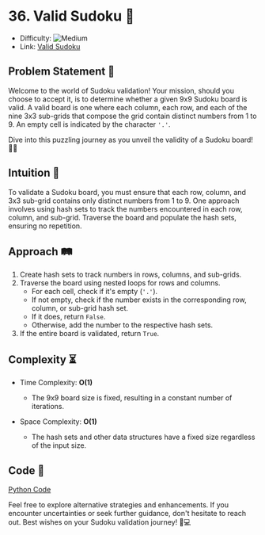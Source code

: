 # 36. Valid Sudoku 🎯

- Difficulty: ![Medium](https://img.shields.io/badge/Medium-ffc926)
- Link: [Valid Sudoku](https://leetcode.com/problems/valid-sudoku/)

## Problem Statement 📜

Welcome to the world of Sudoku validation! Your mission, should you choose to accept it, is to determine whether a given 9x9 Sudoku board is valid. A valid board is one where each column, each row, and each of the nine 3x3 sub-grids that compose the grid contain distinct numbers from 1 to 9. An empty cell is indicated by the character `'.'`.

Dive into this puzzling journey as you unveil the validity of a Sudoku board! 🌟🧩

## Intuition 🤔

To validate a Sudoku board, you must ensure that each row, column, and 3x3 sub-grid contains only distinct numbers from 1 to 9. One approach involves using hash sets to track the numbers encountered in each row, column, and sub-grid. Traverse the board and populate the hash sets, ensuring no repetition.

## Approach 🛤️

1. Create hash sets to track numbers in rows, columns, and sub-grids.
2. Traverse the board using nested loops for rows and columns.
   - For each cell, check if it's empty (`'.'`).
   - If not empty, check if the number exists in the corresponding row, column, or sub-grid hash set.
   - If it does, return `False`.
   - Otherwise, add the number to the respective hash sets.
3. If the entire board is validated, return `True`.

## Complexity ⏳

- Time Complexity: **O(1)**

  - The 9x9 board size is fixed, resulting in a constant number of iterations.

- Space Complexity: **O(1)**
  - The hash sets and other data structures have a fixed size regardless of the input size.

## Code 🚀

[Python Code](36.%20Valid%20Sudoku.py)

Feel free to explore alternative strategies and enhancements. If you encounter uncertainties or seek further guidance, don't hesitate to reach out. Best wishes on your Sudoku validation journey! 🌟💻
